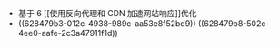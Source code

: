 - 基于 6 [[使用反向代理和 CDN 加速网站响应]]优化
- ((628479b3-012c-4938-989c-aa53e8f52bd9))
  ((628479b8-502c-4ee0-aafe-2c3a47911f1d))